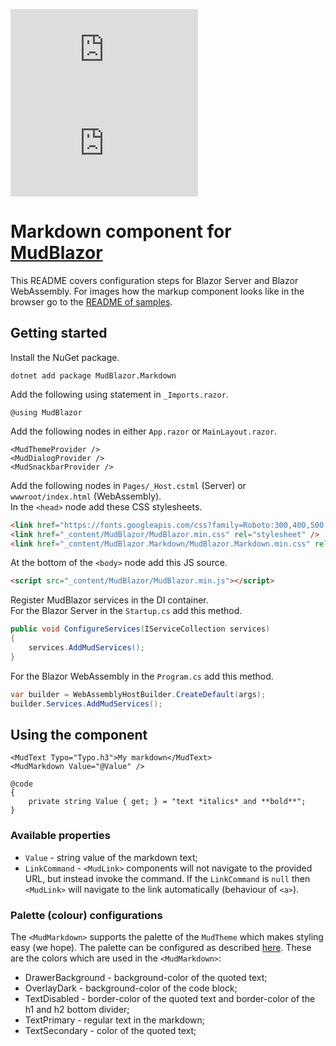 [![Version](https://img.shields.io/nuget/v/MudBlazor.Markdown?style=plastic)](https://www.nuget.org/packages/MudBlazor.Markdown/)
[![Nuget downloads](https://img.shields.io/nuget/dt/MudBlazor.Markdown?label=nuget%20downloads&logo=nuget&style=flat-square)](https://www.nuget.org/packages/MudBlazor.Markdown/)  
# Markdown component for [MudBlazor](https://github.com/Garderoben/MudBlazor)

This README covers configuration steps for Blazor Server and Blazor WebAssembly. For images how the markup component looks like in the browser go to the [README of samples](/samples).

## Getting started
Install the NuGet package.
```
dotnet add package MudBlazor.Markdown
```
Add the following using statement in `_Imports.razor`.
```razor
@using MudBlazor
```
Add the following nodes in either `App.razor` or `MainLayout.razor`.
```razor
<MudThemeProvider />
<MudDialogProvider />
<MudSnackbarProvider />
```
Add the following nodes in `Pages/_Host.cstml` (Server) or `wwwroot/index.html` (WebAssembly).  
In the `<head>` node add these CSS stylesheets.
```html
<link href="https://fonts.googleapis.com/css?family=Roboto:300,400,500,700&display=swap" rel="stylesheet" />
<link href="_content/MudBlazor/MudBlazor.min.css" rel="stylesheet" />
<link href="_content/MudBlazor.Markdown/MudBlazor.Markdown.min.css" rel="stylesheet" />
```
At the bottom of the `<body>` node add this JS source.
```html
<script src="_content/MudBlazor/MudBlazor.min.js"></script>
```
Register MudBlazor services in the DI container.  
For the Blazor Server in the `Startup.cs` add this method.
```cs
public void ConfigureServices(IServiceCollection services)
{
    services.AddMudServices();
}
```
For the Blazor WebAssembly in the `Program.cs` add this method.
```cs
var builder = WebAssemblyHostBuilder.CreateDefault(args);
builder.Services.AddMudServices();
```
## Using the component
```razor
<MudText Typo="Typo.h3">My markdown</MudText>
<MudMarkdown Value="@Value" />

@code
{
    private string Value { get; } = "text *italics* and **bold**";
}
```
### Available properties
- `Value` - string value of the markdown text;
- `LinkCommand` - `<MudLink>` components will not navigate to the provided URL, but instead invoke the command. If the `LinkCommand` is `null` then `<MudLink>` will navigate to the link automatically (behaviour of `<a>`).
### Palette (colour) configurations
The `<MudMarkdown>` supports the palette of the `MudTheme` which makes styling easy (we hope). The palette can be configured as described [here](https://mudblazor.com/customization/theming/overview). These are the colors which are used in the `<MudMarkdown>`:
- DrawerBackground - background-color of the quoted text;
- OverlayDark - background-color of the code block;
- TextDisabled - border-color of the quoted text and border-color of the h1 and h2 bottom divider;
- TextPrimary - regular text in the markdown;
- TextSecondary - color of the quoted text;
